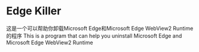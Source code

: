  # Edge Killer
  这是一个可以帮助你卸载Microsoft Edge和Microsoft Edge WebView2 Runtime的程序
  This is a program that can help you uninstall Microsoft Edge and Microsoft Edge WebView2 Runtime
